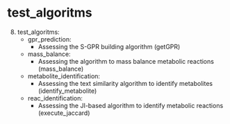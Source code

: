 # test_algoritms

8.  test_algoritms:
	- gpr_prediction: 
		- Assessing the S-GPR building algorithm (getGPR) 
	- mass_balance: 
		- Assessing the algorithm to mass balance metabolic reactions (mass_balance)
	- metabolite_identification: 
		- Assessing the text similarity algorithm to identify metabolites (identify_metabolite)
	- reac_identification: 
		- Assessing the JI-based algorithm to identify metabolic reactions (execute_jaccard) 
